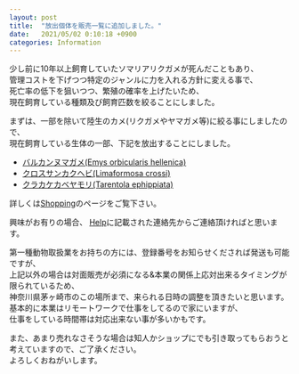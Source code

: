 ```yaml
---
layout: post
title:  "放出個体を販売一覧に追加しました。"
date:   2021/05/02 0:10:18 +0900
categories: Information
---
```


少し前に10年以上飼育していたソマリアリクガメが死んだこともあり、  
管理コストを下げつつ特定のジャンルに力を入れる方針に変える事で、    
死亡率の低下を狙いつつ、繁殖の確率を上げたいため、  
現在飼育している種類及び飼育匹数を絞ることにしました。

まずは、一部を除いて陸生のカメ(リクガメやヤマガメ等)に絞る事にしましたので、  
現在飼育している生体の一部、下記を放出することにしました。

* [バルカンヌマガメ(Emys orbicularis hellenica)](/shopping/creatures/emys-orbicularis-hellenica)
* [クロスサンカクヘビ(Limaformosa crossi)](/shopping/creatures/limaformosa-crossi)
* [クラカケカベヤモリ(Tarentola ephippiata)](/shopping/creatures/tarentola-ephippiata)

詳しくは[Shopping](https://ikimonooki.com/shopping/)のページをご覧下さい。

興味がお有りの場合、
[Help](https://ikimonooki.com/help/)に記載された連絡先からご連絡頂ければと思います。

第一種動物取扱業をお持ちの方には、登録番号をお知らせくだされば発送も可能ですが、  
上記以外の場合は対面販売が必須になる&本業の関係上応対出来るタイミングが限られているため、  
神奈川県茅ヶ崎市のこの場所まで、来られる日時の調整を頂きたいと思います。  
基本的に本業はリモートワークで仕事をしてるので家にいますが、  
仕事をしている時間帯は対応出来ない事が多いかもです。

また、あまり売れなさそうな場合は知人かショップにでも引き取ってもらおうと考えていますので、ご了承ください。  
よろしくおねがいします。
